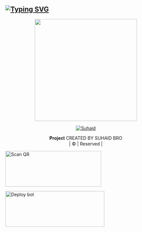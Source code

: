 ## [![Typing SVG](https://readme-typing-svg.herokuapp.com?font=Lemon+milk&color=F7000&lines=WELCOME+TO+PAATHU+WA+BOT+REPO;CREATED+BY+SUHAID)](https://git.io/typing-svg)
 
  <p align="center">
<span class="avatar"><img height='320' src="https://i.imgur.com/lvgJPh6.jpeg"> </a></span> 
</p>

<p align="center">
<a href="#"><img title="Suhaid" src="https://img.shields.io/badge/BOT-PAATHU-green?colorA=%23ff0000&colorB=%23017e40&style=for-the-badge"></a>
</p>
</div>
<p align="center">
𝐏𝐫𝐨𝐣𝐞𝐜𝐭 CREATED BY SUHAID BRO
    <br>
       | © |
        Reserved |
    <br> 
</p>


<a href="https://raganork-web.vercel.app/"><img align="center" src="https://i.imgur.com/lLgFrTQ.png" alt="Scan QR" height="112" width="300" /></a>



<a href="https://heroku.com/deploy?template=https://github.com/SUHAID-BROO/PAATHU" target="blank"><img align="center" src="https://i.imgur.com/gtK4XLX.png" alt="Deploy bot" height="112" width="310" /></a>
